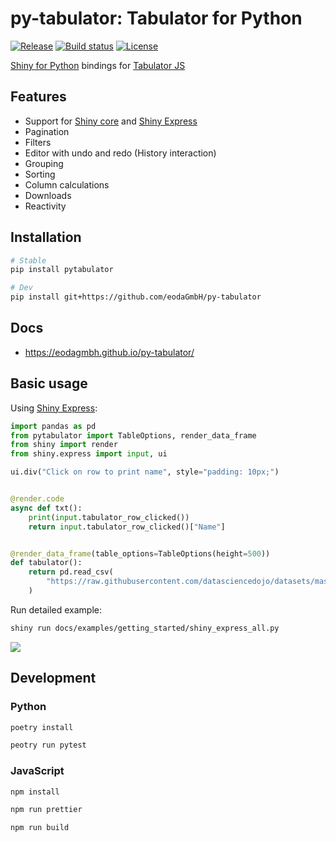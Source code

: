 # py-tabulator: Tabulator for Python

[![Release](https://img.shields.io/github/v/release/eodaGmbH/py-tabulator)](https://img.shields.io/github/v/release/eodaGmbH/py-tabulator)
[![Build status](https://img.shields.io/github/actions/workflow/status/eodaGmbH/py-tabulator/pytest.yml?branch=main)](https://img.shields.io/github/actions/workflow/status/eodaGmbH/py-tabulator/pytest.yml?branch=main)
[![License](https://img.shields.io/github/license/eodaGmbH/py-tabulator)](https://img.shields.io/github/license/eodaGmbH/py-tabulator)

[Shiny for Python](https://shiny.posit.co/py/) bindings for [Tabulator JS](https://tabulator.info/)

## Features

- Support for [Shiny core](https://shiny.posit.co/py/) and [Shiny Express](https://shiny.posit.co/blog/posts/shiny-express/)
- Pagination
- Filters
- Editor with undo and redo (History interaction)
- Grouping
- Sorting
- Column calculations
- Downloads
- Reactivity

## Installation

```bash
# Stable
pip install pytabulator

# Dev
pip install git+https://github.com/eodaGmbH/py-tabulator
```

## Docs

- https://eodagmbh.github.io/py-tabulator/

## Basic usage

Using [Shiny Express](https://shiny.posit.co/blog/posts/shiny-express/):

```python
import pandas as pd
from pytabulator import TableOptions, render_data_frame
from shiny import render
from shiny.express import input, ui

ui.div("Click on row to print name", style="padding: 10px;")


@render.code
async def txt():
    print(input.tabulator_row_clicked())
    return input.tabulator_row_clicked()["Name"]


@render_data_frame(table_options=TableOptions(height=500))
def tabulator():
    return pd.read_csv(
        "https://raw.githubusercontent.com/datasciencedojo/datasets/master/titanic.csv"
    )
```

Run detailed example:

```bash
shiny run docs/examples/getting_started/shiny_express_all.py
```

![](docs/images/shiny-express-detailed-example.png)

## Development

### Python

```bash
poetry install

peotry run pytest
```

### JavaScript

```bash
npm install

npm run prettier

npm run build
```
